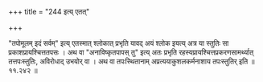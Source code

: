 +++
title = "244 इत्य् एतत्"

+++

"तपोमूलम् इदं सर्वम्" इत्य् एतस्मात् श्लोकात् प्रभृति यावद् अयं श्लोक इयत्य् अत्र या स्तुतिः सा प्रकाशप्रायश्चित्ततपसः । अथ वा "अनाविष्कृतपापस् तु" इत्य् अतः प्रभृति रहस्यप्रायश्चित्तप्रकरणसामर्थ्यात् तत्तपःस्तुतिः, अविरोधाद् उभयोर् वा । अथ वा तपःस्थितानाम् अप्रत्ययाकुशलकर्मनाशाय तपःस्तुतिर् इति ॥ ११.२४२ ॥